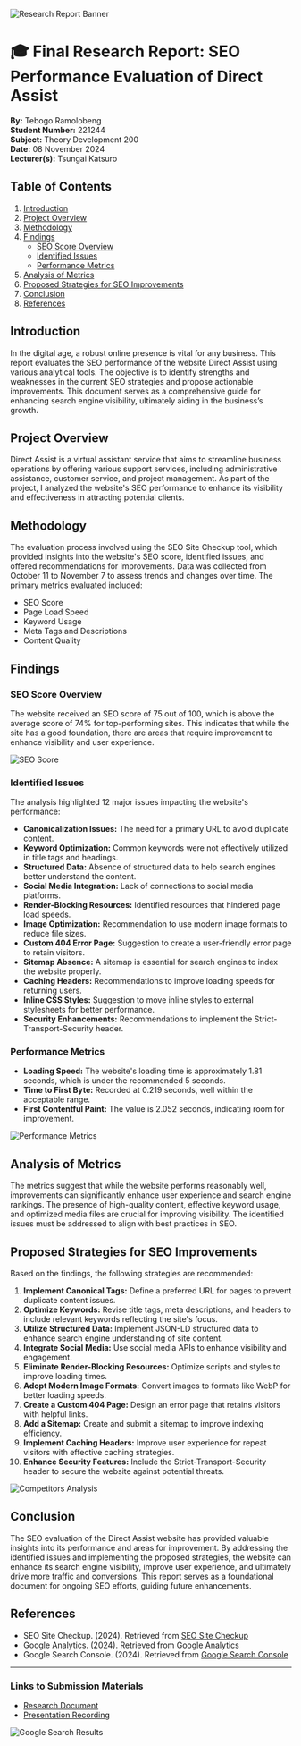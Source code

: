 <!-- Banner -->

![Research Report Banner](./banner.png)

# 🎓 Final Research Report: SEO Performance Evaluation of Direct Assist

**By:** Tebogo Ramolobeng  
**Student Number:** 221244  
**Subject:** Theory Development 200  
**Date:** 08 November 2024  
**Lecturer(s):** Tsungai Katsuro

## Table of Contents

1. [Introduction](#introduction)
2. [Project Overview](#project-overview)
3. [Methodology](#methodology)
4. [Findings](#findings)
   - [SEO Score Overview](#seo-score-overview)
   - [Identified Issues](#identified-issues)
   - [Performance Metrics](#performance-metrics)
5. [Analysis of Metrics](#analysis-of-metrics)
6. [Proposed Strategies for SEO Improvements](#proposed-strategies-for-seo-improvements)
7. [Conclusion](#conclusion)
8. [References](#references)

## Introduction

In the digital age, a robust online presence is vital for any business. This report evaluates the SEO performance of the website Direct Assist using various analytical tools. The objective is to identify strengths and weaknesses in the current SEO strategies and propose actionable improvements. This document serves as a comprehensive guide for enhancing search engine visibility, ultimately aiding in the business’s growth.

## Project Overview

Direct Assist is a virtual assistant service that aims to streamline business operations by offering various support services, including administrative assistance, customer service, and project management. As part of the project, I analyzed the website's SEO performance to enhance its visibility and effectiveness in attracting potential clients.

## Methodology

The evaluation process involved using the SEO Site Checkup tool, which provided insights into the website's SEO score, identified issues, and offered recommendations for improvements. Data was collected from October 11 to November 7 to assess trends and changes over time. The primary metrics evaluated included:

- SEO Score
- Page Load Speed
- Keyword Usage
- Meta Tags and Descriptions
- Content Quality

## Findings

### SEO Score Overview

The website received an SEO score of 75 out of 100, which is above the average score of 74% for top-performing sites. This indicates that while the site has a good foundation, there are areas that require improvement to enhance visibility and user experience.

![SEO Score](./SEOScore.png)

### Identified Issues

The analysis highlighted 12 major issues impacting the website's performance:

- **Canonicalization Issues:** The need for a primary URL to avoid duplicate content.
- **Keyword Optimization:** Common keywords were not effectively utilized in title tags and headings.
- **Structured Data:** Absence of structured data to help search engines better understand the content.
- **Social Media Integration:** Lack of connections to social media platforms.
- **Render-Blocking Resources:** Identified resources that hindered page load speeds.
- **Image Optimization:** Recommendation to use modern image formats to reduce file sizes.
- **Custom 404 Error Page:** Suggestion to create a user-friendly error page to retain visitors.
- **Sitemap Absence:** A sitemap is essential for search engines to index the website properly.
- **Caching Headers:** Recommendations to improve loading speeds for returning users.
- **Inline CSS Styles:** Suggestion to move inline styles to external stylesheets for better performance.
- **Security Enhancements:** Recommendations to implement the Strict-Transport-Security header.

### Performance Metrics

- **Loading Speed:** The website's loading time is approximately 1.81 seconds, which is under the recommended 5 seconds.
- **Time to First Byte:** Recorded at 0.219 seconds, well within the acceptable range.
- **First Contentful Paint:** The value is 2.052 seconds, indicating room for improvement.

![Performance Metrics](./tags.png)

## Analysis of Metrics

The metrics suggest that while the website performs reasonably well, improvements can significantly enhance user experience and search engine rankings. The presence of high-quality content, effective keyword usage, and optimized media files are crucial for improving visibility. The identified issues must be addressed to align with best practices in SEO.

## Proposed Strategies for SEO Improvements

Based on the findings, the following strategies are recommended:

1. **Implement Canonical Tags:** Define a preferred URL for pages to prevent duplicate content issues.
2. **Optimize Keywords:** Revise title tags, meta descriptions, and headers to include relevant keywords reflecting the site's focus.
3. **Utilize Structured Data:** Implement JSON-LD structured data to enhance search engine understanding of site content.
4. **Integrate Social Media:** Use social media APIs to enhance visibility and engagement.
5. **Eliminate Render-Blocking Resources:** Optimize scripts and styles to improve loading times.
6. **Adopt Modern Image Formats:** Convert images to formats like WebP for better loading speeds.
7. **Create a Custom 404 Page:** Design an error page that retains visitors with helpful links.
8. **Add a Sitemap:** Create and submit a sitemap to improve indexing efficiency.
9. **Implement Caching Headers:** Improve user experience for repeat visitors with effective caching strategies.
10. **Enhance Security Features:** Include the Strict-Transport-Security header to secure the website against potential threats.

![Competitors Analysis](./competitors.png)

## Conclusion

The SEO evaluation of the Direct Assist website has provided valuable insights into its performance and areas for improvement. By addressing the identified issues and implementing the proposed strategies, the website can enhance its search engine visibility, improve user experience, and ultimately drive more traffic and conversions. This report serves as a foundational document for ongoing SEO efforts, guiding future enhancements.

## References

- SEO Site Checkup. (2024). Retrieved from [SEO Site Checkup](https://seositecheckup.com/seo-audit/directassist.co.za)
- Google Analytics. (2024). Retrieved from [Google Analytics](https://analytics.google.com/)
- Google Search Console. (2024). Retrieved from [Google Search Console](https://search.google.com/search-console)

---

### Links to Submission Materials

- [Research Document](https://drive.google.com/file/d/1sbRnhWOostmHER-eMfxpBDeUIbWspV6B/view?usp=drive_link)
- [Presentation Recording](https://drive.google.com/file/d/19EpbS-RQ_9xcEkgTj2wQm8paRhwsSyjZ/view?usp=drive_link)

![Google Search Results](./GoogleSearchResults.png)
